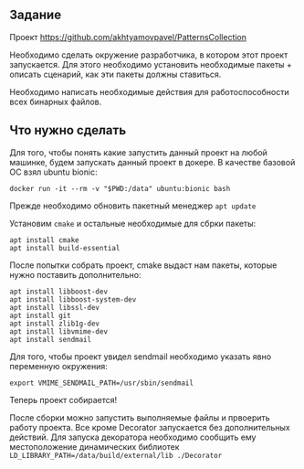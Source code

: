 
## Задание 
Проект https://github.com/akhtyamovpavel/PatternsCollection

Необходимо сделать окружение разработчика, в котором этот проект запускается. Для этого необходимо установить необходимые пакеты + описать сценарий, как эти пакеты должны ставиться.

Необходимо написать необходимые действия для работоспособности всех бинарных файлов.



## Что нужно сделать


Для того, чтобы понять какие запустить данный проект на любой машинке, будем запускать данный проект в докере. В качестве базовой ОС взял ubuntu bionic:
```
docker run -it --rm -v "$PWD:/data" ubuntu:bionic bash
```

Прежде необходимо обновить пакетный менеджер  `apt update`

Установим `cmake` и остальные необходимые для сбрки пакеты:
``` 
apt install cmake 
apt install build-essential
```
После попытки собрать проект, cmake выдаст нам пакеты, которые нужно поставить дополнительно:

``` 
apt install libboost-dev
apt install libboost-system-dev
apt install libssl-dev
apt install git
apt install zlib1g-dev
apt install libvmime-dev
apt install sendmail
```

Для того, чтобы проект увидел sendmail необходимо указать явно переменную окружения:
```
export VMIME_SENDMAIL_PATH=/usr/sbin/sendmail
```

Теперь проект собирается!

После сборки можно запустить выполняемые файлы и првоерить работу проекта. Все кроме Decorator запускается без дополнительных действий. Для запуска декоратора необходимо сообщить ему местоположение динамических библиотек `LD_LIBRARY_PATH=/data/build/external/lib ./Decorator`